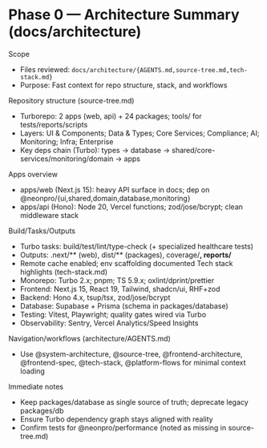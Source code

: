 # Phase 0 — Architecture Summary (docs/architecture)

Scope
- Files reviewed: `docs/architecture/{AGENTS.md,source-tree.md,tech-stack.md}`
- Purpose: Fast context for repo structure, stack, and workflows

Repository structure (source-tree.md)
- Turborepo: 2 apps (web, api) + 24 packages; tools/ for tests/reports/scripts
- Layers: UI & Components; Data & Types; Core Services; Compliance; AI; Monitoring; Infra; Enterprise
- Key deps chain (Turbo): types → database → shared/core-services/monitoring/domain → apps

Apps overview
- apps/web (Next.js 15): heavy API surface in docs; dep on @neonpro/{ui,shared,domain,database,monitoring}
- apps/api (Hono): Node 20, Vercel functions; zod/jose/bcrypt; clean middleware stack

Build/Tasks/Outputs
- Turbo tasks: build/test/lint/type-check (+ specialized healthcare tests)
- Outputs: .next/** (web), dist/** (packages), coverage/**, reports/**
- Remote cache enabled; env scaffolding documented
Tech stack highlights (tech-stack.md)
- Monorepo: Turbo 2.x; pnpm; TS 5.9.x; oxlint/dprint/prettier
- Frontend: Next.js 15, React 19, Tailwind, shadcn/ui, RHF+zod
- Backend: Hono 4.x, tsup/tsx, zod/jose/bcrypt
- Database: Supabase + Prisma (schema in packages/database)
- Testing: Vitest, Playwright; quality gates wired via Turbo
- Observability: Sentry, Vercel Analytics/Speed Insights

Navigation/workflows (architecture/AGENTS.md)
- Use @system-architecture, @source-tree, @frontend-architecture, @frontend-spec, @tech-stack, @platform-flows for minimal context loading

Immediate notes
- Keep packages/database as single source of truth; deprecate legacy packages/db
- Ensure Turbo dependency graph stays aligned with reality
- Confirm tests for @neonpro/performance (noted as missing in source-tree.md)
